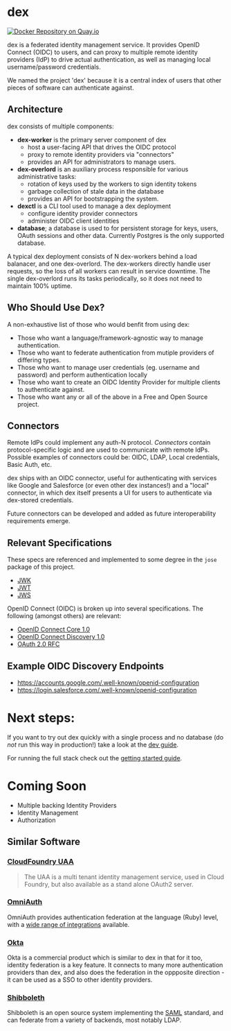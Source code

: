 dex
=====

[![Docker Repository on Quay.io](https://quay.io/repository/coreos/dex/status?token=2e772caf-ea17-45d5-8455-8fcf39dae6e1 "Docker Repository on Quay.io")](https://quay.io/repository/coreos/dex)

dex is a federated identity management service. It provides OpenID Connect (OIDC) to users, and can proxy to multiple remote identity providers (IdP) to drive actual authentication, as well as managing local username/password credentials.

We named the project 'dex' because it is a central index of users that other pieces of software can authenticate against.


## Architecture

dex consists of multiple components:

- **dex-worker** is the primary server component of dex
    - host a user-facing API that drives the OIDC protocol
	- proxy to remote identity providers via "connectors"
    - provides an API for administrators to manage users.
- **dex-overlord** is an auxiliary process responsible for various administrative tasks:
	- rotation of keys used by the workers to sign identity tokens
	- garbage collection of stale data in the database
    - provides an API for bootstrapping the system.
- **dexctl** is a CLI tool used to manage a dex deployment
	- configure identity provider connectors
	- administer OIDC client identities
- **database**; a database is used to for persistent storage for keys, users,
  OAuth sessions and other data. Currently Postgres is the only supported
  database.

A typical dex deployment consists of N dex-workers behind a load balanacer, and one dex-overlord.
The dex-workers directly handle user requests, so the loss of all workers can result in service downtime.
The single dex-overlord runs its tasks periodically, so it does not need to maintain 100% uptime.

## Who Should Use Dex?

A non-exhaustive list of those who would benfit from using dex:

- Those who want a language/framework-agnostic way to manage authentication.
- Those who want to federate authentication from mutiple providers of differing types.
- Those who want to manage user credentials (eg. username and password) and perform authentication locally
- Those who want to create an OIDC Identity Provider for multiple clients to authenticate against.
- Those who want any or all of the above in a Free and Open Source project.

## Connectors

Remote IdPs could implement any auth-N protocol. *Connectors* contain protocol-specific logic and are used to communicate with remote IdPs. Possible examples of connectors could be: OIDC, LDAP, Local credentials, Basic Auth, etc.

dex ships with an OIDC connector, useful for authenticating with services like Google and Salesforce (or even other dex instances!) and a "local" connector, in which dex itself presents a UI for users to authenticate via dex-stored credentials.

Future connectors can be developed and added as future interoperability requirements emerge.

## Relevant Specifications

These specs are referenced and implemented to some degree in the `jose` package of this project.

- [JWK](https://tools.ietf.org/html/draft-ietf-jose-json-web-key-36)
- [JWT](https://tools.ietf.org/html/draft-ietf-oauth-json-web-token-30)
- [JWS](https://tools.ietf.org/html/draft-jones-json-web-signature-04)

OpenID Connect (OIDC) is broken up into several specifications. The following (amongst others) are relevant:

- [OpenID Connect Core 1.0](https://openid.net/specs/openid-connect-core-1_0.html)
- [OpenID Connect Discovery 1.0](https://openid.net/specs/openid-connect-discovery-1_0.html)
- [OAuth 2.0 RFC](https://tools.ietf.org/html/rfc6749)

## Example OIDC Discovery Endpoints

- https://accounts.google.com/.well-known/openid-configuration
- https://login.salesforce.com/.well-known/openid-configuration

# Next steps:

If you want to try out dex quickly with a single process and no database (do *not* run this way in production!) take a look at the [dev guide][dev-guide].

For running the full stack check out the [getting started guide][getting-started].

[getting-started]: https://github.com/coreos/dex/blob/master/Documentation/getting-started.md
[dev-guide]: https://github.com/coreos/dex/blob/master/Documentation/dev-guide.md

# Coming Soon

- Multiple backing Identity Providers
- Identity Management
- Authorization

## Similar Software

### [CloudFoundry UAA](https://github.com/cloudfoundry/uaa)

>The UAA is a multi tenant identity management service, used in Cloud Foundry, but also available as a stand alone OAuth2 server.

### [OmniAuth](https://github.com/intridea/omniauth)

OmniAuth provides authentication federation at the language (Ruby) level, with a [wide range of integrations](https://github.com/intridea/omniauth/wiki/List-of-Strategies) available.

### [Okta](http://developer.okta.com/product/)
Okta is a commercial product which is similar to dex in that for it too, identity federation is a key feature. It connects to many more authentication providers than dex, and also does the federation in the oppposite direction - it can be used as a SSO to other identity providers.

### [Shibboleth](https://shibboleth.net/)

Shibboleth is an open source system implementing the [SAML](https://www.oasis-open.org/standards#samlv2.0) standard, and can federate from a variety of backends, most notably LDAP. 


